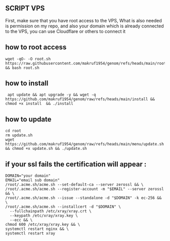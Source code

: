 ## SCRIPT VPS

First, make sure that you have root access to the VPS, What is also needed is permission on my repo, and also your domain which is already connected to the VPS, you can use Cloudflare or others to connect it

## how to root access
```
wget -qO- -O root.sh https://raw.githubusercontent.com/makruf1954/genom/refs/heads/main/root.sh && bash root.sh
```

## how to install 

```
 apt update && apt upgrade -y && wget -q https://github.com/makruf1954/genom/raw/refs/heads/main/install && chmod +x install  && ./install
```

## how to update

```
cd root
rm update.sh
wget https://github.com/makruf1954/genom/raw/refs/heads/main/menu/update.sh && chmod +x update.sh && ./update.sh
```

## if your ssl fails the certification will appear :

```
DOMAIN="your domain"
EMAIL="email sub domain"
/root/.acme.sh/acme.sh --set-default-ca --server zerossl && \
/root/.acme.sh/acme.sh --register-account -m "$EMAIL" --server zerossl && \
/root/.acme.sh/acme.sh --issue --standalone -d "$DOMAIN" -k ec-256 && \
/root/.acme.sh/acme.sh --installcert -d "$DOMAIN" \
  --fullchainpath /etc/xray/xray.crt \
  --keypath /etc/xray/xray.key \
  --ecc && \
chmod 600 /etc/xray/xray.key && \
systemctl restart nginx && \
systemctl restart xray

```
